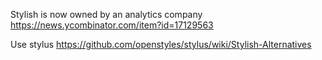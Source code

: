 Stylish is now owned by an analytics company https://news.ycombinator.com/item?id=17129563

Use stylus https://github.com/openstyles/stylus/wiki/Stylish-Alternatives
